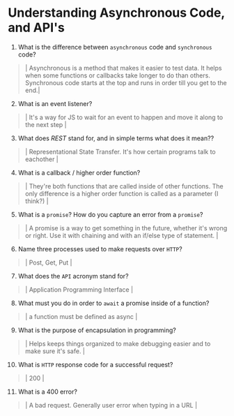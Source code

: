 # Understanding Asynchronous Code, and API's
01. What is the difference between `asynchronous` code and `synchronous` code?

  > | Asynchronous is a method that makes it easier to test data. It helps when some functions or callbacks take longer to do than others. Synchronous code starts at the top and runs in order till you get to the end.|

02. What is an event listener?

  > | It's a way for JS to wait for an event to happen and move it along to the next step |

03. What does *REST* stand for, and in simple terms what does it mean??

  > | Representational State Transfer. It's how certain programs talk to eachother |

04. What is a callback / higher order function?

  > | They're both functions that are called inside of other functions. The only difference is a higher order function is called as a parameter (I think?) |

05. What is a `promise`? How do you capture an error from a `promise`?

  > | A promise is a way to get something in the future, whether it's wrong or right. Use it with chaining and with an if/else type of statement. |

06. Name three processes used to make requests over `HTTP`?

  > | Post, Get, Put |

07. What does the `API` acronym stand for?

  > | Application Programming Interface |

08. What must you do in order to `await` a promise inside of a function?

  > | a function must be defined as async |

09. What is the purpose of encapsulation in programming?

  > | Helps keeps things organized to make debugging easier and to make sure it's safe. |

10. What is `HTTP` response code for a successful request?

  > | 200 |

11. What is a 400 error?

  > | A bad request. Generally user error when typing in a URL |
